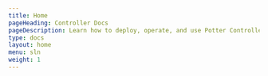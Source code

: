 ```yaml
---
title: Home
pageHeading: Controller Docs
pageDescription: Learn how to deploy, operate, and use Potter Controller.
type: docs
layout: home
menu: sln
weight: 1
---
```





